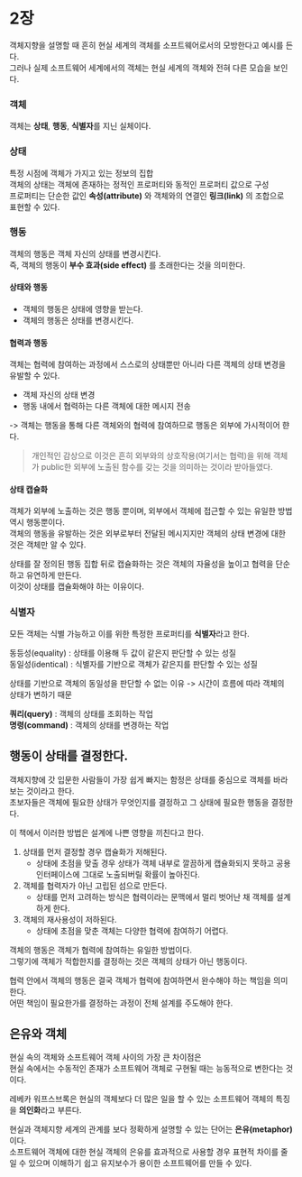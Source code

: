 # 2장
객체지향을 설명할 때 흔히 현실 세계의 객체를 소프트웨어로서의 모방한다고 예시를 든다.   
그러나 실제 소프트웨어 세계에서의 객체는 현실 세계의 객체와 전혀 다른 모습을 보인다.

### 객체
객체는 **상태**, **행동**, **식별자**를 지닌 실체이다.

### 상태
특정 시점에 객체가 가지고 있는 정보의 집합   
객체의 상태는 객체에 존재하는 정적인 프로퍼티와 동적인 프로퍼티 값으로 구성   
프로퍼티는 단순한 값인 **속성(attribute)** 와 객체와의 연결인 **링크(link)** 의 조합으로 표현할 수 있다.

### 행동
객체의 행동은 객체 자신의 상태를 변경시킨다.   
즉, 객체의 행동이 **부수 효과(side effect)** 를  초래한다는 것을 의미한다.

#### 상태와 행동
+ 객체의 행동은 상태에 영향을 받는다.
+ 객체의 행동은 상태를 변경시킨다.

#### 협력과 행동
객체는 협력에 참여하는 과정에서 스스로의 상태뿐만 아니라 다른 객체의 상태 변경을 유발할 수 있다.
+ 객체 자신의 상태 변경
+ 행동 내에서 협력하는 다른 객체에 대한 메시지 전송   

-> 객체는 행동을 통해 다른 객체와의 협력에 참여하므로 행동은 외부에 가시적이어 햔다.   
> 개인적인 감상으로 이것은 흔히 외부와의 상호작용(여기서는 협력)을 위해 객체가 public한 외부에 노출된 함수를 갖는 것을 의미하는 것이라 받아들였다.

#### 상태 캡슐화
객체가 외부에 노출하는 것은 행동 뿐이며, 외부에서 객체에 접근할 수 있는 유일한 방법 역시 행동뿐이다.   
객체의 행동을 유발하는 것은 외부로부터 전달된 메시지지만 객체의 상태 변경에 대한 것은 객체만 알 수 있다.

상태를 잘 정의된 행동 집합 뒤로 캡슐화하는 것은 객체의 자율성을 높이고 협력을 단순하고 유연하게 만든다.   
이것이 상태를 캡슐화해야 하는 이유이다.

### 식별자
모든 객체는 식별 가능하고 이를 위한 특정한 프로퍼티를 **식별자**라고 한다.

동등성(equality) : 상태를 이용해 두 값이 같은지 판단할 수 있는 성질   
동일성(identical) : 식별자를 기반으로 객체가 같은지를 판단할 수 있는 성질

상태를 기반으로 객체의 동일성을 판단할 수 없는 이유 -> 시간이 흐름에 따라 객체의 상태가 변하기 때문

**쿼리(query)** : 객체의 상태를 조회하는 작업   
**명령(command)** : 객체의 상태를 변경하는 작업

## 행동이 상태를 결정한다.
객체지향에 갓 입문한 사람들이 가장 쉽게 빠지는 함정은 상태를 중심으로 객체를 바라보는 것이라고 한다.   
초보자들은 객체에 필요한 상태가 무엇인지를 결정하고 그 상태에 필요한 행동을 결정한다.

이 책에서 이러한 방법은 설계에 나쁜 영향을 끼친다고 한다.   
1. 상태를 먼저 결정할 경우 캡슐화가 저해된다.
   + 상태에 초점을 맞출 경우 상태가 객체 내부로 깔끔하게 캡슐화되지 못하고 공용 인터페이스에 그대로 노출되버릴 확률이 높아진다.
2. 객체를 협력자가 아닌 고립된 섬으로 만든다.
   + 상태를 먼저 고려하는 방식은 협력이라는 문맥에서 멀리 벗어난 채 객체를 설계하게 한다.
3. 객체의 재사용성이 저하된다.
   + 상태에 초점을 맞춘 객체는 다양한 협력에 참여하기 어렵다.

객체의 행동은 객체가 협력에 참여하는 유일한 방법이다.   
그렇기에 객체가 적합한지를 결정하는 것은 객체의 상태가 아닌 행동이다.   

협력 안에서 객체의 행동은 결국 객체가 협력에 참여하면서 완수해야 하는 책임을 의미한다.   
어떤 책임이 필요한가를 결정하는 과정이 전체 설계를 주도해야 한다.

## 은유와 객체
현실 속의 객체와 소프트웨어 객체 사이의 가장 큰 차이점은   
현실 속에서는 수동적인 존재가 소프트웨어 객체로 구현될 때는 능동적으로 변한다는 것이다.

레베카 워프스브록은 현실의 객체보다 더 많은 일을 할 수 있는 소프트웨어 객체의 특징을 **의인화**라고 부른다.

현실과 객체지향 세계의 관계를 보다 정확하게 설명할 수 있는 단어는 **은유(metaphor)** 이다.   
소프트웨어 객체에 대한 현실 객체의 은유를 효과적으로 사용할 경우 표현적 차이를 줄일 수 있으며 이해하기 쉽고 유지보수가 용이한 소프트웨어를 만들 수 있다.